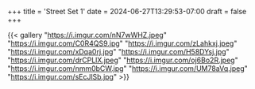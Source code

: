 +++
title = 'Street Set 1'
date = 2024-06-27T13:29:53-07:00
draft = false
+++

{{< gallery "https://i.imgur.com/nN7wWHZ.jpeg" "https://i.imgur.com/C0R4QS9.jpg" "https://i.imgur.com/zLahkxj.jpeg" "https://i.imgur.com/xDqa0rj.jpg" "https://i.imgur.com/H58DYsj.jpg" "https://i.imgur.com/drCPLlX.jpeg" "https://i.imgur.com/oj6Bo2R.jpeg" "https://i.imgur.com/nmm0bCW.jpg" "https://i.imgur.com/UM78aVq.jpeg" "https://i.imgur.com/sEcJlSb.jpg" >}}


